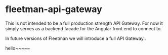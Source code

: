 # fleetman-api-gateway

This is not intended to be a full production strength API Gateway. For now it simply serves as a backend facade for the Angular front end to connect to.

In future versions of Fleetman we will introduce a full API Gateway..

hello~~~~~ 
